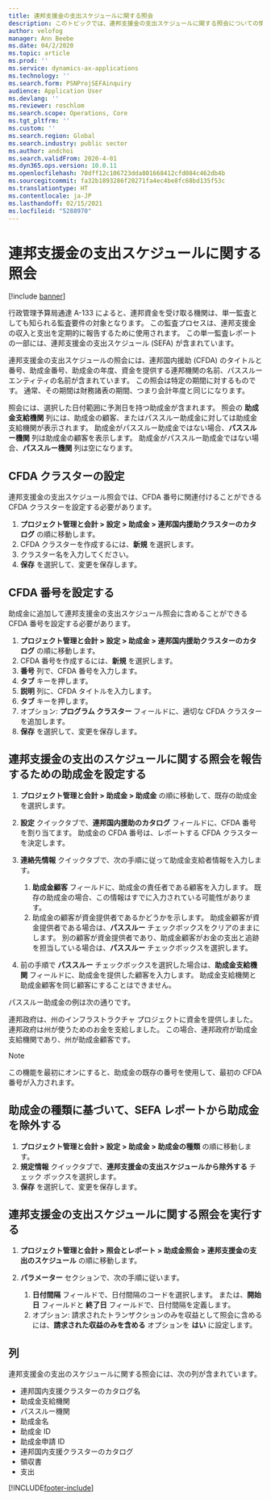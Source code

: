 ```yaml
---
title: 連邦支援金の支出スケジュールに関する照会
description: このトピックでは、連邦支援金の支出スケジュールに関する照会についての情報を提供します。
author: velofog
manager: Ann Beebe
ms.date: 04/2/2020
ms.topic: article
ms.prod: ''
ms.service: dynamics-ax-applications
ms.technology: ''
ms.search.form: PSNProjSEFAinquiry
audience: Application User
ms.devlang: ''
ms.reviewer: roschlom
ms.search.scope: Operations, Core
ms.tgt_pltfrm: ''
ms.custom: ''
ms.search.region: Global
ms.search.industry: public sector
ms.author: andchoi
ms.search.validFrom: 2020-4-01
ms.dyn365.ops.version: 10.0.11
ms.openlocfilehash: 70dff12c106723dda801668412cfd084c462db4b
ms.sourcegitcommit: fa32b1893286f20271fa4ec4be8fc68bd135f53c
ms.translationtype: HT
ms.contentlocale: ja-JP
ms.lasthandoff: 02/15/2021
ms.locfileid: "5288970"
---
```

# <a name="schedule-of-expenditures-of-federal-awards-inquiry"></a>連邦支援金の支出スケジュールに関する照会

[!include [banner](../includes/banner.md)]

行政管理予算局通達 A-133 によると、連邦資金を受け取る機関は、単一監査としても知られる監査要件の対象となります。 この監査プロセスは、連邦支援金の収入と支出を定期的に報告するために使用されます。 この単一監査レポートの一部には、連邦支援金の支出スケジュール (SEFA) が含まれています。

連邦支援金の支出スケジュールの照会には、連邦国内援助 (CFDA) のタイトルと番号、助成金番号、助成金の年度、資金を提供する連邦機関の名前、パススルー エンティティの名前が含まれています。 この照会は特定の期間に対するものです。 通常、その期間は財務諸表の期間、つまり会計年度と同じになります。

照会には、選択した日付範囲に予測日を持つ助成金が含まれます。 照会の **助成金支給機関** 列には、助成金の顧客、またはパススルー助成金に対しては助成金支給機関が表示されます。 助成金がパススルー助成金ではない場合、**パススルー機関** 列は助成金の顧客を表示します。 助成金がパススルー助成金ではない場合、**パススルー機関** 列は空になります。

## <a name="set-up-the-cfda-clusters"></a>CFDA クラスターの設定

連邦支援金の支出スケジュール照会では、CFDA 番号に関連付けることができる CFDA クラスターを設定する必要があります。

1. **プロジェクト管理と会計 \> 設定 \> 助成金 \> 連邦国内援助クラスターのカタログ** の順に移動します。
2. CFDA クラスターを作成するには、**新規** を選択します。
3. クラスター名を入力してください。
4. **保存** を選択して、変更を保存します。

## <a name="set-up-cfda-numbers"></a>CFDA 番号を設定する

助成金に追加して連邦支援金の支出スケジュール照会に含めることができる CFDA 番号を設定する必要があります。

1. **プロジェクト管理と会計 \> 設定 \> 助成金 \> 連邦国内援助クラスターのカタログ** の順に移動します。
2. CFDA 番号を作成するには、**新規** を選択します。
3. **番号** 列で、CFDA 番号を入力します。
4. **タブ** キーを押します。
5. **説明** 列に、CFDA タイトルを入力します。
6. **タブ** キーを押します。
7. オプション: **プログラム クラスター** フィールドに、適切な CFDA クラスターを追加します。
8. **保存** を選択して、変更を保存します。

## <a name="set-up-grants-to-report-for-the-schedule-of-expenditures-of-federal-awards-inquiry"></a>連邦支援金の支出のスケジュールに関する照会を報告するための助成金を設定する

1. **プロジェクト管理と会計 \> 助成金 \> 助成金** の順に移動して、既存の助成金を選択します。
2. **設定** クイックタブで、**連邦国内援助のカタログ** フィールドに、CFDA 番号を割り当てます。 助成金の CFDA 番号は、レポートする CFDA クラスターを決定します。
3. **連絡先情報** クイックタブで、次の手順に従って助成金支給者情報を入力します。

    1. **助成金顧客** フィールドに、助成金の責任者である顧客を入力します。 既存の助成金の場合、この情報はすでに入力されている可能性があります。
    2. 助成金の顧客が資金提供者であるかどうかを示します。 助成金顧客が資金提供者である場合は、**パススルー** チェックボックスをクリアのままにします。 別の顧客が資金提供者であり、助成金顧客がお金の支出と追跡を担当している場合は、**パススルー** チェックボックスを選択します。

4. 前の手順で **パススルー** チェックボックスを選択した場合は、**助成金支給機関** フィールドに、助成金を提供した顧客を入力します。 助成金支給機関と助成金顧客を同じ顧客にすることはできません。

パススルー助成金の例は次の通りです。

連邦政府は、州のインフラストラクチャ プロジェクトに資金を提供しました。 連邦政府は州が使うためのお金を支給しました。 この場合、連邦政府が助成金支給機関であり、州が助成金顧客です。

> [!NOTE] 
> この機能を最初にオンにすると、助成金の既存の番号を使用して、最初の CFDA 番号が入力されます。

## <a name="exclude-grants-from-sefa-reporting-based-on-the-grant-type"></a>助成金の種類に基づいて、SEFA レポートから助成金を除外する

1. **プロジェクト管理と会計 \> 設定 \> 助成金 \> 助成金の種類** の順に移動します。
2. **規定情報** クイックタブで、**連邦支援金の支出スケジュールから除外する** チェック ボックスを選択します。
3. **保存** を選択して、変更を保存します。

## <a name="run-the-schedule-of-expenditures-of-federal-awards-inquiry"></a>連邦支援金の支出スケジュールに関する照会を実行する

1. **プロジェクト管理と会計 \> 照会とレポート \> 助成金照会 \> 連邦支援金の支出のスケジュール** の順に移動します。
2. **パラメーター** セクションで、次の手順に従います。

    1. **日付間隔** フィールドで、日付間隔のコードを選択します。 または、**開始日** フィールドと **終了日** フィールドで、日付間隔を定義します。
    2. オプション: 請求されたトランザクションのみを収益として照会に含めるには、**請求された収益のみを含める** オプションを **はい** に設定します。

## <a name="columns"></a>列

連邦支援金の支出のスケジュールに関する照会には、次の列が含まれています。

- 連邦国内支援クラスターのカタログ名
- 助成金支給機関
- パススルー機関
- 助成金名
- 助成金 ID
- 助成金申請 ID
- 連邦国内支援クラスターのカタログ
- 領収書
- 支出


[!INCLUDE[footer-include](../includes/footer-banner.md)]